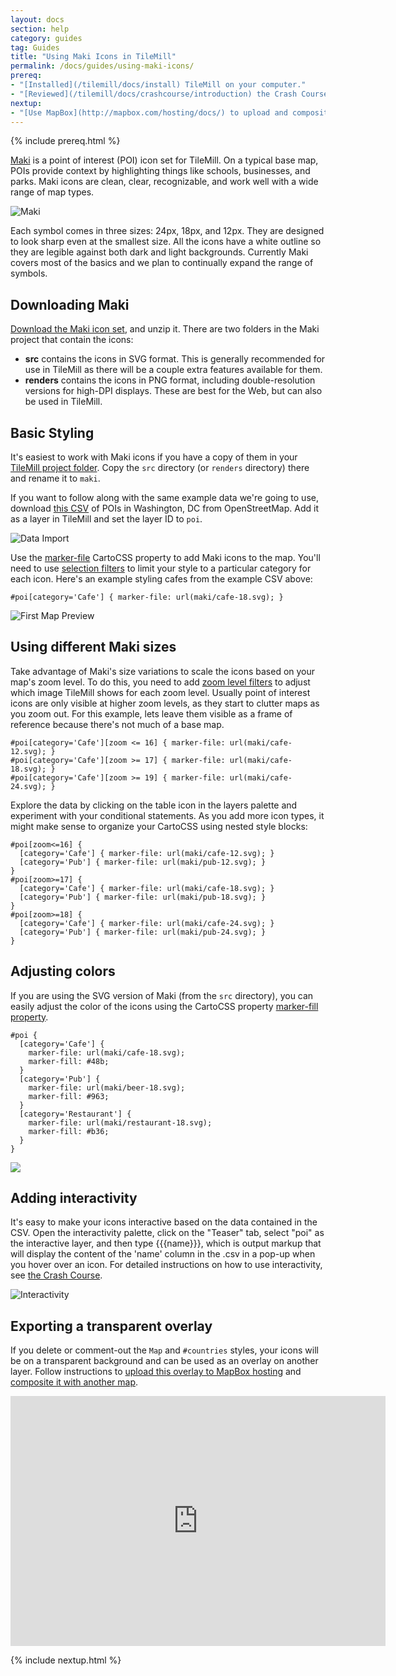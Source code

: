 ```yaml
---
layout: docs
section: help
category: guides
tag: Guides
title: "Using Maki Icons in TileMill"
permalink: /docs/guides/using-maki-icons/
prereq:
- "[Installed](/tilemill/docs/install) TileMill on your computer."
- "[Reviewed](/tilemill/docs/crashcourse/introduction) the Crash Course, in particular [using conditional styles](/tilemill/docs/guides/conditional-styles/)."
nextup:
- "[Use MapBox](http://mapbox.com/hosting/docs/) to upload and composite your map."
---
```

{% include prereq.html %}

[Maki](http://mapbox.com/maki) is a point of interest (POI) icon set for TileMill. On a typical base map, POIs provide context by highlighting things like schools, businesses, and parks. Maki icons are clean, clear, recognizable, and work well with a wide range of map types. 

![Maki](/tilemill/assets/pages/maki-1.png)

Each symbol comes in three sizes: 24px, 18px, and 12px. They are designed to look sharp even at the smallest size. All the icons have a white outline so they are legible against both dark and light backgrounds. Currently Maki covers most of the basics and we plan to continually expand the range of symbols.

## Downloading Maki

[Download the Maki icon set](https://github.com/mapbox/maki/zipball/mb-pages), and unzip it. There are two folders in the Maki project that contain the icons:

- **src** contains the icons in SVG format. This is generally recommended for use in TileMill as there will be a couple extra features available for them.
- **renders** contains the icons in PNG format, including double-resolution versions for high-DPI displays. These are best for the Web, but can also be used in TileMill.

## Basic Styling

It's easiest to work with Maki icons if you have a copy of them in your [TileMill project folder](/tilemill/docs/manual/files-directories/#structure_of_a_tilemill_project). Copy the `src` directory (or `renders` directory) there and rename it to `maki`. 

If you want to follow along with the same example data we're going to use, download [this CSV](https://github.com/mapbox/tilemill/raw/mb-pages/assets/pages/combined_poi.csv) of POIs in Washington, DC from OpenStreetMap. Add it as a layer in TileMill and set the layer ID to `poi`.

![Data Import](/tilemill/assets/pages/maki-2.png)

Use the [marker-file](http://www.mapbox.com/carto/api/2.1.0/#marker-file) CartoCSS property to add Maki icons to the map. You'll need to use [selection filters](/tilemill/docs/guides/selectors/#basic_text_comparison_filters) to limit your style to a particular category for each icon. Here's an example styling cafes from the example CSV above:

    #poi[category='Cafe'] { marker-file: url(maki/cafe-18.svg); }

![First Map Preview](/tilemill/assets/pages/maki-3-2.png) 

## Using different Maki sizes

Take advantage of Maki's size variations to scale the icons based on your map's zoom level. To do this, you need to add [zoom level filters](/tilemill/docs/guides/selectors/#zoom_level_filters) to adjust which image TileMill shows for each zoom level. Usually point of interest icons are only visible at higher zoom levels, as they start to clutter maps as you zoom out. For this example, lets leave them visible as a frame of reference because there's not much of a base map.

    #poi[category='Cafe'][zoom <= 16] { marker-file: url(maki/cafe-12.svg); }
    #poi[category='Cafe'][zoom >= 17] { marker-file: url(maki/cafe-18.svg); }
    #poi[category='Cafe'][zoom >= 19] { marker-file: url(maki/cafe-24.svg); }

Explore the data by clicking on the table icon in the layers palette and experiment with your conditional statements. As you add more icon types, it might make sense to organize your CartoCSS using nested style blocks:

    #poi[zoom<=16] {
      [category='Cafe'] { marker-file: url(maki/cafe-12.svg); }
      [category='Pub'] { marker-file: url(maki/pub-12.svg); }
    }
    #poi[zoom>=17] {
      [category='Cafe'] { marker-file: url(maki/cafe-18.svg); }
      [category='Pub'] { marker-file: url(maki/pub-18.svg); }
    }
    #poi[zoom>=18] {
      [category='Cafe'] { marker-file: url(maki/cafe-24.svg); }
      [category='Pub'] { marker-file: url(maki/pub-24.svg); }
    }

## Adjusting colors

If you are using the SVG version of Maki (from the `src` directory), you can easily adjust the color of the icons using the CartoCSS property [marker-fill property](http://www.mapbox.com/carto/api/2.1.0/#marker-fill).

    #poi {
      [category='Cafe'] {
        marker-file: url(maki/cafe-18.svg);
        marker-fill: #48b;
      }
      [category='Pub'] {
        marker-file: url(maki/beer-18.svg);
        marker-fill: #963;
      }
      [category='Restaurant'] {
        marker-file: url(maki/restaurant-18.svg);
        marker-fill: #b36;
      }
    }

![](/tilemill/assets/pages/adding-color-to-maki-icons-1.png)

## Adding interactivity

It's easy to make your icons interactive based on the data contained in the CSV. Open the interactivity palette, click on the "Teaser" tab, select "poi" as the interactive layer, and then type &#123;&#123;&#123;name&#125;&#125;&#125;, which is output markup that will display the content of the 'name' column in the .csv in a pop-up when you hover over an icon. For detailed instructions on how to use interactivity, see [the Crash Course](http://mapbox.com/tilemill/docs/crashcourse/tooltips/).

![Interactivity](/tilemill/assets/pages/maki-6.png)

## Exporting a transparent overlay

If you delete or comment-out the `Map` and `#countries` styles, your icons will be on a transparent background and can be used as an overlay on another layer. Follow instructions to [upload this overlay to MapBox hosting](/hosting/uploading/) and [composite it with another map](/hosting/compositing/).

<iframe width='600' height='400' frameBorder='0' src='https://a.tiles.mapbox.com/v3/saman.map-mpr6vgy4.html#17/38.907/-77.041'> </iframe>

{% include nextup.html %}
